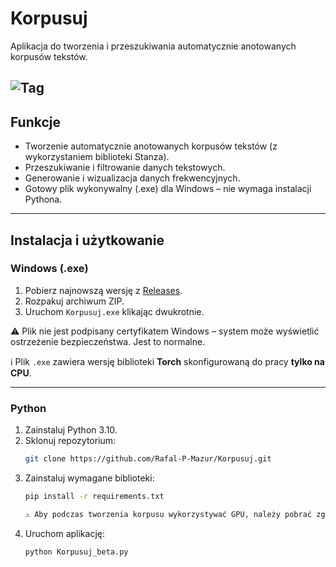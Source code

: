 # Korpusuj

Aplikacja do tworzenia i przeszukiwania automatycznie anotowanych korpusów tekstów.

![Tag](https://img.shields.io/github/v/tag/Rafal-P-Mazur/Korpusuj)
---

## Funkcje
- Tworzenie automatycznie anotowanych korpusów tekstów (z wykorzystaniem biblioteki Stanza).
- Przeszukiwanie i filtrowanie danych tekstowych.
- Generowanie i wizualizacja danych frekwencyjnych.
- Gotowy plik wykonywalny (.exe) dla Windows – nie wymaga instalacji Pythona.

---

## Instalacja i użytkowanie

### Windows (.exe)
1. Pobierz najnowszą wersję z [Releases](https://github.com/Rafal-P-Mazur/Korpusuj/releases).
2. Rozpakuj archiwum ZIP.
3. Uruchom `Korpusuj.exe` klikając dwukrotnie.

⚠️ Plik nie jest podpisany certyfikatem Windows – system może wyświetlić ostrzeżenie bezpieczeństwa. Jest to normalne.

ℹ️ Plik `.exe` zawiera wersję biblioteki **Torch** skonfigurowaną do pracy **tylko na CPU**.  

---

### Python
1. Zainstaluj Python 3.10.
2. Sklonuj repozytorium:
   ```bash
   git clone https://github.com/Rafal-P-Mazur/Korpusuj.git
3. Zainstaluj wymagane biblioteki:
   ```bash
   pip install -r requirements.txt

   ⚠️ Aby podczas tworzenia korpusu wykorzystywać GPU, należy pobrać zgodną z kartą graficzną wersję Torch

4. Uruchom aplikację:
   ```bash
   python Korpusuj_beta.py


